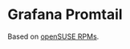 # Grafana Promtail

Based on [openSUSE RPMs](https://download.opensuse.org/repositories/security:/logging/openSUSE_Tumbleweed/x86_64/).
